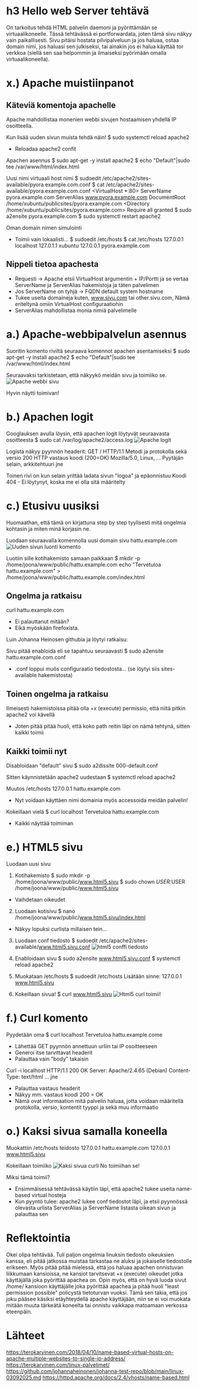 # h3 Hello web Server tehtävä
On tarkoitus tehdä HTML palvelin daemoni ja pyörittämään se virtuaalikoneelle. Tässä tehtävässä ei portforwardata, joten tämä sivu näkyy vain paikallisesti.
Sivu pitäisi hostata pilvipalveluun ja jos haluaa, ostaa domain nimi, jos haluasi sen julkiseksi, tai ainakin jos ei halua käyttää tor verkkoa (siellä sen saa helpommin ja ilmaiseksi pyörimään omalla virtuaalikoneella).

# x.) Apache muistiinpanot
## Käteviä komentoja apachelle
Apache mahdollistaa monenien webbi sivujen hostaamisen yhdellä IP osoitteella.

Kun lisää uuden sivun muista tehdä näin!
$ sudo systemctl reload apache2
- Reloadaa apache2 confit

Apachen asennus
$ sudo apt-get -y install apache2
$ echo "Default"|sudo tee /var/www/html/index.html

Uusi nimi virtuaali host nimi
$ sudoedit /etc/apache2/sites-available/pyora.example.com.conf
$ cat /etc/apache2/sites-available/pyora.example.com.conf
<VirtualHost *:80>
 ServerName pyora.example.com
 ServerAlias www.pyora.example.com
 DocumentRoot /home/xubuntu/publicsites/pyora.example.com
 <Directory /home/xubuntu/publicsites/pyora.example.com>
   Require all granted
 </Directory>
</VirtualHost>
$ sudo a2ensite pyora.example.com<nr>
$ sudo systemctl restart apache2

Oman domain nimen simulointi
- Toimii vain lokaalisti...
$ sudoedit /etc/hosts
$ cat /etc/hosts
127.0.0.1 localhost
127.0.1.1 xubuntu
127.0.0.1 pyora.example.com

## Nippeli tietoa apachesta
- Requesti -> Apache etsii VirtualHost argumentin + IP/Portti ja se vertaa ServerName ja ServerAlias hakemistoja ja täten palvelimen
- Jos ServerName on tyhjä -> FQDN default system hostname
- Tukee useita domaineja kuten, www.sivu.com tai other.sivu.com, Nämä eriteltynä omiin VirtualHost configuraatiohin
- ServerAlias mahdollistaa monia nimiä palvelimelle

# a.) Apache-webbipalvelun asennus
Suoritin komento riviltä seuraava komennot apachen asentamiseksi
$ sudo apt-get -y install apache2
$ echo "Default"|sudo tee /var/www/html/index.html

Seuraavaksi tarkistetaan, että näkyykö meidän sivu ja toimiiko se.
![Apache webbi sivu](../images/h3-testi.png)

Hyvin näytti toimivan!

# b.) Apachen logit
Googlauksen avulla löysin, että apachen logit löytyvät seuraavasta osoitteesta
$ sudo cat /var/log/apache2/access.log
![Apache logit](../images/h3-logit.png)

Logista näkyy pyynnön headerit:
GET / HTTP/1.1      Metodi ja protokolla sekä versio
200             HTTP vastaus koodi (200=OK)
Mozilla/5.0, Linux, ...     Pyytäjän selain, arkkitehtuuri jne

Toinen rivi on kun selain yrittää ladata sivun "logoa" ja epäonnistuu
Koodi 404 - Ei löytynyt, koska me ei olla sitä määritelty

# c.) Etusivu uusiksi
Huomaathan, että tämä on kirjattuna step by step tyylisesti mitä ongelmia kohtasin ja miten minä korjasin ne.

Luodaan seuraavalla komennolla uusi domain sivu hattu.example.com
![Uuden sivun luonti komento](../images/h3-sivu0.png)

Luotiin sille kotihakemisto samaan paikkaan
$ mkdir -p /home/joona/www/public/hattu.example.com
echo "Tervetuloa hattu.example.com" > /home/joona/www/public/hattu.example.com/index.html

## Ongelma ja ratkaisu
curl hattu.example.com
- Ei palauttanut mitään?
- Eikä myöskään firefoxista.

Luin Johanna Heinosen githubia ja löytyi ratkaisu:

Sivu pitää enabloida eli se tapahtuu seuraavasti
$ sudo a2ensite hattu.example.com.conf
- .conf loppui muös configuraatio tiedostosta... (se löytyi siis sites-available hakemistosta)

## Toinen ongelma ja ratkaisu
Ilmeisesti hakemistoissa pitää olla +x (execute) permissio, että niitä pitkin apache2 voi kävellä
- Joten pitää pitää huoli, että koko path reitin läpi on nämä tehtynä, sitten kaikki toimii

## Kaikki toimii nyt
Disabloidaan "default" sivu
$ sudo a2dissite 000-default.conf

Sitten käynnistetään apache2 uudestaan
$ systemctl reload apache2

Muutos /etc/hosts
127.0.0.1   hattu.example.com
- Nyt voidaan käyttäen nimi domainia myös accessoida meidän palvelin!

Kokeillaan vielä
$ curl localhost 
Tervetuloa hattu.example.com
- Kaikki näyttää toimiman

# e.) HTML5 sivu
Luodaan uusi sivu

1. Kotihakemisto
$ sudo mkdir -p /home/joona/www/public/www.html5.sivu 
$ sudo chown $USER:$USER /home/joona/www/public/www.html5.sivu 
- Vaihdetaan oikeudet

2. Luodaan kotisivu
$ nano /home/joona/www/public/www.html5.sivu/index.html 
- Näkyy lopuksi curlista millaisen tein...

3. Luodaan conf tiedosto
$ sudoedit /etc/apache2/sites-available/www.html5.sivu.conf
![html5 conffi tiedosto](../images/h3-html5-conf.png)

4. Enabloidaan sivu
$ sudo a2ensite www.html5.sivu.conf 
$ systemctl reload apache2 

5. Muokataan /etc/hosts 
$ sudoedit /etc/hosts 
Lisätään sinne: 
127.0.0.1   www.html5.sivu 

6. Kokeillaan sivua!
$ curl www.html5.sivu
![Html5 curl toimii!](../images/h3-html5.png)

# f.) Curl komento
Pyydetään oma
$ curl localhost 
Tervetuloa hattu.example.come
- Lähettää GET pyynnön annettuun urliin tai IP osoitteeseen
- Generoi itse tarvittavat headerit
- Palauttaa vain "body" takaisin

Curl -i localhost 
HTTP/1.1 200 OK 
Server: Apache/2.4.65 (Debian) 
Content-Type: text/html 
... jne

- Palauttaa vastaus headerit
- Näkyy mm. vastaus koodi 200 = OK
- Nämä ovat informaation mitä palvelin haluaa, jotta voidaan määritellä protokolla, versio, kontentit tyyppi ja sekä muu informaatio



# o.) Kaksi sivua samalla koneella
Muokattiin /etc/hosts teidosto
127.0.0.1       hattu.example.com
127.0.0.1       www.html5.sivu

Kokeillaan toimiiko
![Kaksi sivua curli](../images/h3-kaksisivua.png)
No toimiihan se!

Miksi tämä toimii?
- Ensimmäisessä tehtävässä käytiin läpi, että apache2 tukee useita name-based virtual hosteja
- Kun pyyntö tulee: apache2 lukee conf tiedostot läpi, ja etsii pyynnössä olevasta urlista ServerAlias ja ServerName listasta oikean sivun ja palauttaa sen

# Reflektointia
Okei olipa tehtävää. Tuli paljon ongelmia linuksin tiedosto oikeuksien kanssa, eli pitää jatkossa muistaa tarkastaa ne aluksi ja jokaiselle tiedostolle erikseen. Myös pitää pitää mielessä, että jos haluaa apachen onnistuvan liikkumaan kansioissa, ne kansiot tarvitsevat +x (execute) oikeudet jotka käyttäjällä joka pyörittää apachea on.
Opin myös, että on hyvä luoda sivut /home/ kansioon käyttäjälle joka pyörittää apachea ja pitää huoli "least permission possible" policystä tietoturvan vuoksi. Tämä sen takia, että jos joku pääsee käsiksi etäyhteydellä apache käyttäjään, niin se ei voi muokata mitään muuta tärkeätä koneelta tai onnistu vaikkapa matoamaan verkossa eteenpäin.

# Lähteet
https://terokarvinen.com/2018/04/10/name-based-virtual-hosts-on-apache-multiple-websites-to-single-ip-address/
https://terokarvinen.com/linux-palvelimet/
https://github.com/johannaheinonen/johanna-test-repo/blob/main/linux-03092025.md
https://httpd.apache.org/docs/2.4/vhosts/name-based.html